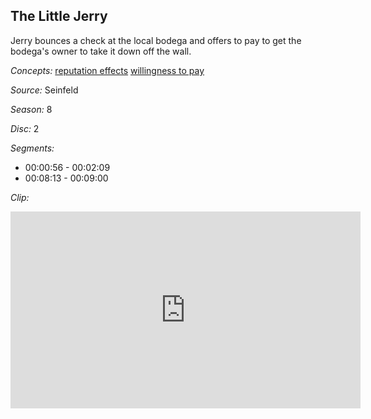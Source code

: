 ## The Little Jerry

Jerry bounces a check at the local bodega and offers to pay to get the bodega's owner to take it down off the wall.

*Concepts:*
[reputation effects](/concept/reputation-effects/)
[willingness to pay](/concept/willingness-to-pay/)

*Source:* Seinfeld

*Season:* 8

*Disc:* 2

*Segments:*

 * 00:00:56 - 00:02:09
 * 00:08:13 - 00:09:00

*Clip:*

<iframe width="560" height="315" src="https://criticalcommons.org/embed?m=fnJF5IIav" frameborder="0" allowfullscreen></iframe>
